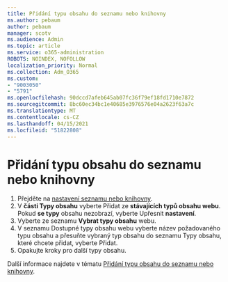 ```yaml
---
title: Přidání typu obsahu do seznamu nebo knihovny
ms.author: pebaum
author: pebaum
manager: scotv
ms.audience: Admin
ms.topic: article
ms.service: o365-administration
ROBOTS: NOINDEX, NOFOLLOW
localization_priority: Normal
ms.collection: Adm_O365
ms.custom:
- "9003050"
- "5791"
ms.openlocfilehash: 90dccd7afeb645ab07fc36f79ef18fd1710e7872
ms.sourcegitcommit: 8bc60ec34bc1e40685e3976576e04a2623f63a7c
ms.translationtype: MT
ms.contentlocale: cs-CZ
ms.lasthandoff: 04/15/2021
ms.locfileid: "51822808"
---
```

# <a name="add-a-content-type-to-a-list-or-library"></a>Přidání typu obsahu do seznamu nebo knihovny

1. Přejděte na  [nastavení seznamu nebo knihovny](https://support.microsoft.com/en-us/office/edit-list-settings-in-sharepoint-online-4d35793b-246e-42a3-990c-563a83795b7f).
2. V  **části Typy obsahu** vyberte Přidat ze  **stávajících typů obsahu webu**. Pokud  **se typy**  obsahu nezobrazí, vyberte Upřesnit  **nastavení**.
3. Vyberte ze seznamu  **Vybrat typy obsahu**  webu.
4. V seznamu Dostupné typy obsahu webu vyberte název požadovaného typu obsahu a přesuňte vybraný typ obsahu do seznamu Typy obsahu, které chcete přidat, vyberte Přidat.
5. Opakujte kroky pro další typy obsahu.

Další informace najdete v tématu  [Přidání typu obsahu do seznamu nebo knihovny](https://support.microsoft.com/en-us/office/add-a-content-type-to-a-list-or-library-917366ae-f7a2-47ad-87a5-9689a1884e60).